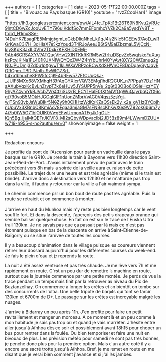 +++
authors = [ ]
categories = [ ]
date = 2023-05-17T22:00:00.000Z
tags = [ ]
title = "Bivouac au Pays basque (GR10)"
youtube = "rvzZCooHar4"
image = "https://lh3.googleusercontent.com/pw/AIL4fc_TpKd1Bt26T69N8Kvu2yRUc9lntCD6wZcJooUvETY796ulKddfSo7mmEFomhcYVZk2Ca9a5ysdYv8T_-ttdb1_H1mxSSe-14DuHK7EsagPE5MmjgbgmLeGkbDliqNhel_kj1qJ4iy2Nlc5fGEEw37AoD_wRGrKwaC3l7H_3dHIaX7eSkzYpud3T4RJoAeeJB6tSM9aIZbzmaL5VjCcN-klySKpK3JxIL0Vhr2T0xb7KFXHlD0EMj-9Ab46GRSAXYV7ATQugVHw2XINTKkftKRM5w2frhuDSpvZx5wqtskoFuXugkzPcyjKlNa1FL401KUXN1WQYQxZW4Z4hYbUhrMOYyAvt8XY2CWZsnug2gN0JPUDmj3Zd0u1pXgvwT1kLWXaVRPzoBCwXdSHWnOF8DpDqaySytJqvEORCpm_TBDlPJoIh-9vWfGZSd-ti4xa1bhuxhe8PW5fcCjKE4bREw577EfCUuQkJ-_JUlF5MXo68VXMhqH39fAqGYXIcrVQV3EMgj1hdRQCUK_n7PPpaY7Dz1HNaAXubVqxKcBvLnZrvpTZk6eHUy5JYSUPP5nVe_2gGt03OBo6iOSleHxzYEY9hyAZ4vmYkBJVcb7VrsCtziSUzrB_ECY1HalE0tXtN4VfOgWuQJyrbqQ7fX6cgt790voB5MOkHJGGqlGIF1hUonZMbrVvAG0V4qsz8zsYgj-wjTSn93ybJaWuBIkr5NGZy9h0Ci1HtzWdKxKZaQSeEk2y_x2a_gVHzBYCpjhnUpuVx3XBnbC8KmiAoV8Fqaa3mjaGM7sFNBscKhKwX6s9VZ92ok6b6m7y4i7b0tW5G71bjOUlK0VwgEFwUrmonATFgJk1gGU-lQn5Bg_ljaIMtQETrJiCVF8_MI2sQbvWDpvacIbj2JD5Bz89mI4LWwmDZUU=w719-h955-s-no?authuser=0"
showonlyimage = false
weight = 1

+++

Redaction encours

Je profite du pont de l'Ascension pour partir en vadrouille dans le pays basque sur le GR10. Je prends le train à Bayonne vers 11h30 direction Saint-Jean-Pied-de-Port. J'avais initialement prévu de partir avec le train précédent vers 8h mais la soirée de la veille aura eu raison de cette possibilité. Le trajet dure une heure et est très agréable (même si le train est blindé). J'arrive donc à destination vers 12h30 et ne m'attarde pas trop dans la ville, il faudra y retourner car la ville a l'air vraiment sympa.

Le chemin commence par un bon bout de route pas très agréable. Puis la route se rétraicit et on commence à monter.\
\
J'arrive en haut du Munhoa mais n'y reste pas bien longtemps car le vent souffle fort. Et dans la descente, j'aperçois des petits drapeaux orange qui semble baliser quelque chose. En fait on est sur le tracé de l'Euska Ultra trail 130km. Je ne savais pas que ça passait par là mais ce n'est pas étonnant puisque en bas de la descente on arrive à Saint-Etienne-de-Baïgorry ou se situe l'arrivée de toutes les courses.

Il y a beaucoup d'animation dans le village puisque les coureurs viennent retirer leur dossard aujourd'hui pour les différentes courses du week-end. Je fais le plein d'eau et je reprends la route.

La nuit a été assez venteuse et pas très chaude. Je me lève vers 7h et me rapidement en route. C'est un peu dur de remettre la machine en route, surtout que la journée commence par une petite montée. Je perds de vue la trace pendant un temps mais finit par la retrouver au niveau du Pic de Buztanzelhay. On commence à longer les crêtes et on bientôt on tombe sur des concurrents de l'ultra. Une belle tripoté de barjots qui font se farcir 130km et 6700m de D+. Le passage sur les crêtes est incroyable malgré les nuages.

J'arrive à Bidarray un peu après 11h. J'en profite pour faire un petit ravitaillement et manger un morceau. A ce moment là et un peu comme à mon habitude je sais pas trop où et quand je vais m’arrêter. J'hésite entre aller jusqu'à Aïnhoa dès ce soir et possiblement avant 18h15 pour choper un bus pour rentrer dans la foulée. Ou bien temporiser et faire une nuit en bivouac de plus. Les prévision météo pour samedi ne sont pas très bonnes, je penche donc plus pour la première option. Mais d'un autre coté il y a encore une sacré trotte jusqu'à Aïnhoa. Bref, je me remet en route en me disant que je verai bien comment j'avance et si j'ai les jambes.
